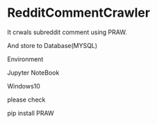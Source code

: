# RedditCommentCrawler
It crwals subreddit comment using PRAW.

And store to Database(MYSQL)


Environment

Jupyter NoteBook

Windows10

please check

pip install PRAW
